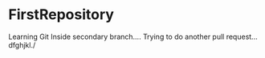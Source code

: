# FirstRepository
Learning Git
Inside secondary branch....
Trying to do another pull request...
dfghjkl./

